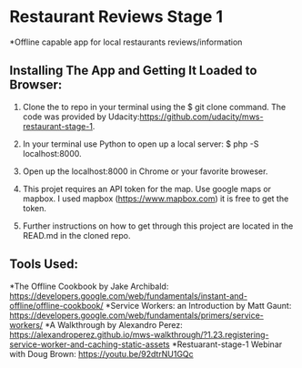 # Restaurant Reviews Stage 1

*Offline capable app for local restaurants reviews/information

## Installing The App and Getting It Loaded to Browser:

1. Clone the to repo in your terminal using the $ git clone command. The code was provided by                                    Udacity:https://github.com/udacity/mws-restaurant-stage-1.

2. In your terminal use Python to open up a local server: $ php -S localhost:8000.

3. Open up the localhost:8000 in Chrome or your favorite broweser.

4. This projet requires an API token for the map. Use google maps or mapbox. I used mapbox (https://www.mapbox.com) it is free    to get the token.

5. Further instructions on how to get through this project are located in the READ.md in the cloned repo.


## Tools Used:
*The Offline Cookbook by Jake Archibald:
https://developers.google.com/web/fundamentals/instant-and-offline/offline-cookbook/
*Service Workers: an Introduction by Matt Gaunt:
https://developers.google.com/web/fundamentals/primers/service-workers/
*A Walkthrough by Alexandro Perez:
https://alexandroperez.github.io/mws-walkthrough/?1.23.registering-service-worker-and-caching-static-assets
*Restuarant-stage-1 Webinar with Doug Brown: 
https://youtu.be/92dtrNU1GQc













